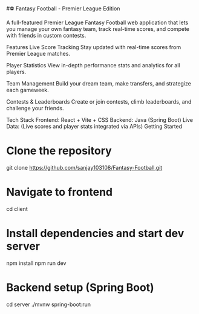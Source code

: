 #⚽ Fantasy Football - Premier League Edition

A full-featured Premier League Fantasy Football web application that lets you manage your own fantasy team, track real-time scores, and compete with friends in custom contests.

Features
Live Score Tracking
Stay updated with real-time scores from Premier League matches.

Player Statistics
View in-depth performance stats and analytics for all players.

Team Management
Build your dream team, make transfers, and strategize each gameweek.

Contests & Leaderboards
Create or join contests, climb leaderboards, and challenge your friends.

Tech Stack
Frontend: React + Vite + CSS
Backend: Java (Spring Boot)
Live Data: (Live scores and player stats integrated via APIs)
Getting Started
# Clone the repository
git clone https://github.com/sanjay103108/Fantasy-Football.git

# Navigate to frontend
cd client

# Install dependencies and start dev server
npm install
npm run dev

# Backend setup (Spring Boot)
cd server
./mvnw spring-boot:run
